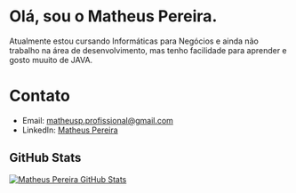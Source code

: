 # Olá, sou o Matheus Pereira.

Atualmente estou cursando Informáticas para Negócios e ainda não trabalho na área de desenvolvimento, mas tenho facilidade para aprender e gosto muuito de JAVA.


# Contato

- Email: matheusp.profissional@gmail.com
- LinkedIn: [Matheus Pereira]([https://www.linkedin.com/seu_perfil](https://www.linkedin.com/in/matheus-pereira-amaral-batista-2195181b7/))

## GitHub Stats

[![Matheus Pereira GitHub Stats](https://github-readme-stats.vercel.app/api?username=Mperera8&show_icons=true&count_private=true)](https://github.com/anuraghazra/github-readme-stats)
